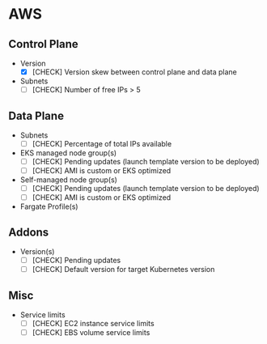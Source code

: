 # AWS

## Control Plane

- Version
  - [x] [CHECK] Version skew between control plane and data plane
- Subnets
  - [ ] [CHECK] Number of free IPs > 5

## Data Plane

- Subnets
  - [ ] [CHECK] Percentage of total IPs available
- EKS managed node group(s)
  - [ ] [CHECK] Pending updates (launch template version to be deployed)
  - [ ] [CHECK] AMI is custom or EKS optimized
- Self-managed node group(s)
  - [ ] [CHECK] Pending updates (launch template version to be deployed)
  - [ ] [CHECK] AMI is custom or EKS optimized
- Fargate Profile(s)

## Addons

- Version(s)
  - [ ] [CHECK] Pending updates
  - [ ] [CHECK] Default version for target Kubernetes version

## Misc

- Service limits
  - [ ] [CHECK] EC2 instance service limits
  - [ ] [CHECK] EBS volume service limits
